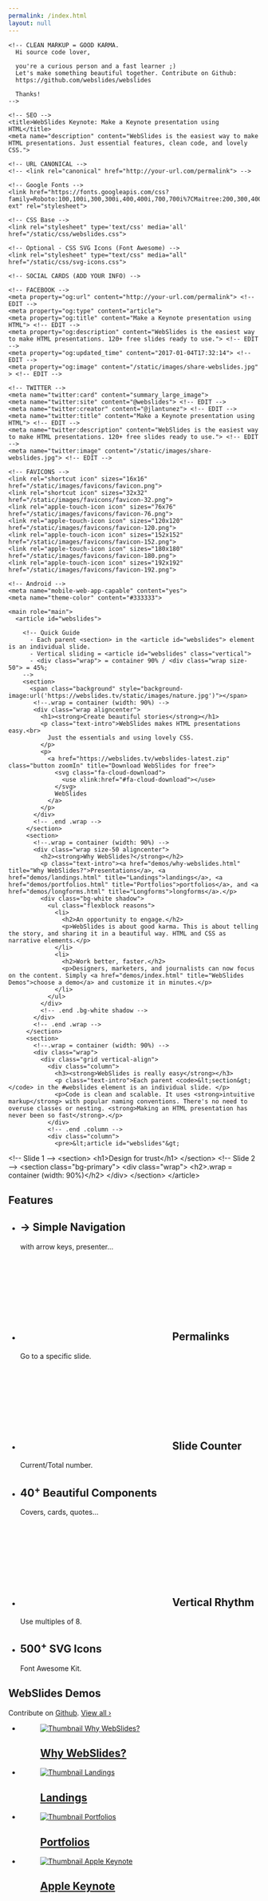 ```yaml
---
permalink: /index.html
layout: null
---
```

<!doctype html>
<html lang="en" prefix="og: http://ogp.me/ns#">
  <head>
    <meta charset="utf-8">
    <meta name="viewport" content="width=device-width, initial-scale=1">

    <!-- CLEAN MARKUP = GOOD KARMA.
      Hi source code lover,

      you're a curious person and a fast learner ;)
      Let's make something beautiful together. Contribute on Github:
      https://github.com/webslides/webslides

      Thanks!
    -->

    <!-- SEO -->
    <title>WebSlides Keynote: Make a Keynote presentation using HTML</title>
    <meta name="description" content="WebSlides is the easiest way to make HTML presentations. Just essential features, clean code, and lovely CSS.">

    <!-- URL CANONICAL -->
    <!-- <link rel="canonical" href="http://your-url.com/permalink"> -->

    <!-- Google Fonts -->
    <link href="https://fonts.googleapis.com/css?family=Roboto:100,100i,300,300i,400,400i,700,700i%7CMaitree:200,300,400,600,700&amp;subset=latin-ext" rel="stylesheet">

    <!-- CSS Base -->
    <link rel="stylesheet" type='text/css' media='all' href="/static/css/webslides.css">

    <!-- Optional - CSS SVG Icons (Font Awesome) -->
    <link rel="stylesheet" type="text/css" media="all" href="/static/css/svg-icons.css">

    <!-- SOCIAL CARDS (ADD YOUR INFO) -->

    <!-- FACEBOOK -->
    <meta property="og:url" content="http://your-url.com/permalink"> <!-- EDIT -->
    <meta property="og:type" content="article">
    <meta property="og:title" content="Make a Keynote presentation using HTML"> <!-- EDIT -->
    <meta property="og:description" content="WebSlides is the easiest way to make HTML presentations. 120+ free slides ready to use."> <!-- EDIT -->
    <meta property="og:updated_time" content="2017-01-04T17:32:14"> <!-- EDIT -->
    <meta property="og:image" content="/static/images/share-webslides.jpg" > <!-- EDIT -->

    <!-- TWITTER -->
    <meta name="twitter:card" content="summary_large_image">
    <meta name="twitter:site" content="@webslides"> <!-- EDIT -->
    <meta name="twitter:creator" content="@jlantunez"> <!-- EDIT -->
    <meta name="twitter:title" content="Make a Keynote presentation using HTML"> <!-- EDIT -->
    <meta name="twitter:description" content="WebSlides is the easiest way to make HTML presentations. 120+ free slides ready to use."> <!-- EDIT -->
    <meta name="twitter:image" content="/static/images/share-webslides.jpg"> <!-- EDIT -->

    <!-- FAVICONS -->
    <link rel="shortcut icon" sizes="16x16" href="/static/images/favicons/favicon.png">
    <link rel="shortcut icon" sizes="32x32" href="/static/images/favicons/favicon-32.png">
    <link rel="apple-touch-icon icon" sizes="76x76" href="/static/images/favicons/favicon-76.png">
    <link rel="apple-touch-icon icon" sizes="120x120" href="/static/images/favicons/favicon-120.png">
    <link rel="apple-touch-icon icon" sizes="152x152" href="/static/images/favicons/favicon-152.png">
    <link rel="apple-touch-icon icon" sizes="180x180" href="/static/images/favicons/favicon-180.png">
    <link rel="apple-touch-icon icon" sizes="192x192" href="/static/images/favicons/favicon-192.png">

    <!-- Android -->
    <meta name="mobile-web-app-capable" content="yes">
    <meta name="theme-color" content="#333333">
  </head>
  <body>
    

    <main role="main">
      <article id="webslides">

        <!-- Quick Guide
          - Each parent <section> in the <article id="webslides"> element is an individual slide.
          - Vertical sliding = <article id="webslides" class="vertical">
          - <div class="wrap"> = container 90% / <div class="wrap size-50"> = 45%;
        -->
        <section>
          <span class="background" style="background-image:url('https://webslides.tv/static/images/nature.jpg')"></span>
           <!--.wrap = container (width: 90%) -->
           <div class="wrap aligncenter">
             <h1><strong>Create beautiful stories</strong></h1>
             <p class="text-intro">WebSlides makes HTML presentations easy.<br>
               Just the essentials and using lovely CSS.
             </p>
             <p>
               <a href="https://webslides.tv/webslides-latest.zip" class="button zoomIn" title="Download WebSlides for free">
                 <svg class="fa-cloud-download">
                   <use xlink:href="#fa-cloud-download"></use>
                 </svg>
                 WebSlides
               </a>
             </p>
           </div>
           <!-- .end .wrap -->
         </section>
         <section>
           <!--.wrap = container (width: 90%) -->
           <div class="wrap size-50 aligncenter">
             <h2><strong>Why WebSlides?</strong></h2>
             <p class="text-intro"><a href="demos/why-webslides.html" title="Why WebSlides?">Presentations</a>, <a href="demos/landings.html" title="Landings">landings</a>, <a href="demos/portfolios.html" title="Portfolios">portfolios</a>, and <a href="demos/longforms.html" title="Longforms">longforms</a>.</p>
             <div class="bg-white shadow">
               <ul class="flexblock reasons">
                 <li>
                   <h2>An opportunity to engage.</h2>
                   <p>WebSlides is about good karma. This is about telling the story, and sharing it in a beautiful way. HTML and CSS as narrative elements.</p>
                 </li>
                 <li>
                   <h2>Work better, faster.</h2>
                   <p>Designers, marketers, and journalists can now focus on the content. Simply <a href="demos/index.html" title="WebSlides Demos">choose a demo</a> and customize it in minutes.</p>
                 </li>
               </ul>
             </div>
             <!-- .end .bg-white shadow -->
           </div>
           <!-- .end .wrap -->
         </section>
         <section>
           <!--.wrap = container (width: 90%) -->
           <div class="wrap">
             <div class="grid vertical-align">
               <div class="column">
                 <h3><strong>WebSlides is really easy</strong></h3>
                 <p class="text-intro">Each parent <code>&lt;section&gt;</code> in the #webslides element is an individual slide. </p>
                 <p>Code is clean and scalable. It uses <strong>intuitive markup</strong> with popular naming conventions. There's no need to overuse classes or nesting. <strong>Making an HTML presentation has never been so fast</strong>.</p>
               </div>
               <!-- .end .column -->
               <div class="column">
                 <pre>&lt;article id="webslides"&gt;
   <span class="code-comment">&lt;!-- Slide 1 --&gt;</span>
   &lt;section&gt;
     &lt;h1&gt;Design for trust&lt;/h1&gt;
   &lt;/section&gt;
   <span class="code-comment">&lt;!-- Slide 2 --&gt;</span>
   &lt;section class="bg-primary"&gt;
     &lt;div class="wrap"&gt;
       &lt;h2&gt;.wrap = container (width: 90%)&lt;/h2&gt;
     &lt;/div&gt;
   &lt;/section&gt;
 &lt;/article&gt;
 </pre>
               </div>
               <!-- .end .column -->
             </div>
             <!-- .end .grid -->
           </div>
           <!-- .end .wrap -->
         </section>
         <section>
           <div class="wrap">
             <h2>Features</h2>
             <ul class="flexblock features">
               <li>
                 <div>
                   <h2>
                     <span>&rarr;</span>
                     Simple Navigation
                   </h2>
                   with arrow keys, presenter...
                 </div>
               </li>
               <li>
                 <div>
                   <h2>
                     <svg class="fa-link">
                       <use xlink:href="#fa-link"></use>
                     </svg>
                     Permalinks
                   </h2>
                   Go to a specific slide.
                 </div>
               </li>
               <li>
                 <div>
                   <h2>
                     <svg class="fa-clock-o">
                       <use xlink:href="#fa-clock-o"></use>
                     </svg>
                     Slide Counter
                   </h2>
                   Current/Total number.
                 </div>
               </li>
               <li>
                 <div>
                   <h2>
                     <span>40<sup>+</sup></span>
                     Beautiful Components
                   </h2>
                   Covers, cards, quotes...
                 </div>
               </li>
               <li>
                 <div>
                   <h2>
                     <svg class="fa-text-height">
                       <use xlink:href="#fa-text-height"></use>
                     </svg>
                     Vertical Rhythm
                   </h2>
                   Use multiples of 8.
                 </div>
               </li>
               <li>
                 <div>
                   <h2>
                     <span>500<sup>+</sup></span>
                     SVG Icons
                   </h2>
                   Font Awesome Kit.
                 </div>
               </li>
             </ul>
           </div>
         </section>
         <section>
           <div class="wrap">
             <h2><strong>WebSlides Demos</strong></h2>
             <p>Contribute on <a href="https://github.com/webslides/webslides" title="Contribute on Github">Github</a>. <span class="alignright"><a href="demos/index.html" title="WebSlides Demos">View all &rsaquo;</a></span></p>
             <ul class="flexblock gallery">
               <li>
                 <a href="demos/why-webslides.html" title="Why WebSlides?">
                   <figure>
                     <img alt="Thumbnail Why WebSlides?" src="https://webslides.tv/static/images/demos-why.png">
                     <figcaption>
                       <h2>Why WebSlides?</h2>
                     </figcaption>
                   </figure>
                 </a>
               </li>
               <li>
                 <a href="demos/landings.html" title="Landings">
                   <figure>
                     <img alt="Thumbnail Landings" src="https://webslides.tv/static/images/demos-landings.png">
                     <figcaption>
                       <h2>Landings</h2>
                     </figcaption>
                   </figure>
                 </a>
               </li>
               <li>
                 <a href="demos/portfolios.html" title="Portfolios">
                   <figure>
                     <img alt="Thumbnail Portfolios" src="https://webslides.tv/static/images/demos-portfolios.png">
                     <figcaption>
                       <h2>Portfolios</h2>
                     </figcaption>
                   </figure>
                 </a>
               </li>
               <li>
                 <a href="demos/keynote.html" title="Apple Keynote">
                   <figure>
                     <img alt="Thumbnail Apple Keynote" src="https://webslides.tv/static/images/demos-apple.png">
                     <figcaption>
                       <h2>Apple Keynote</h2>
                     </figcaption>
                   </figure>
                 </a>
               </li>
             </ul>
           </div>
           <!-- .end .wrap -->
         </section>
         <section>
           <div class="wrap">
             <div class="grid vertical-align">
               <div class="column">
                 <h4>
                   <svg class="fa-life-ring">
                     <use xlink:href="#fa-life-ring"></use>
                   </svg>
                   <strong>Guides</strong>
                 </h4>
                 <p>If you need help, here's just three tutorials. Just a basic knowledge of HTML is required:</p>
                 <ul class="description">
                   <li><a href="demos/components.html" title="WebSlides Components">WebSlides Components</a>.</li>
                   <li><a href="demos/classes.html" title="WebSlides Classes">WebSlides Classes</a>.</li>
                   <li><a href="demos/media.html" title="WebSlides Media">WebSlides Media: images, videos...</a></li>
                 </ul>
               </div>
               <div class="column">
                 <figure><img class="aligncenter" src="static/images/setup.png" alt="WebSlides Files"></figure>
               </div>
               <div class="column">
                 <h4>
                   <svg class="fa-cubes">
                     <use xlink:href="#fa-cubes"></use>
                   </svg>
                   <strong>Built to expand</strong>
                 </h4>
                 <p>The best way to <strong>inspire with your content</strong> is to connect on a personal level:</p>
                 <ul class="description">
                   <li>Background images: <a href="http://unsplash.com">Unsplash</a>.</li>
                   <li>CSS animations: <a href="https://daneden.github.io/animate.css/">Animate.css</a>.</li>
                   <li>Longforms: <a href="http://michalsnik.github.io/aos/"> Animate on scroll</a>.</li>
                 </ul>
               </div>
             </div>
             <!--end .grid -->
           </div>
         </section>
         <section class="aligncenter">
           <!-- .wrap = container (width: 90%) -->
           <div class="wrap">
             <h2><strong>Ready to Start?</strong> </h2>
             <p class="text-intro">Create your own presentation instantly. <br>120+ premium slides ready to use.</p>
             <p>
               <a href="https://webslides.tv/webslides-latest.zip" class="button" title="Download WebSlides">
                 <svg class="fa-cloud-download">
                   <use xlink:href="#fa-cloud-download"></use>
                 </svg>
                 Free Download
               </a>
               <span class="try">
                 <a href="https://www.paypal.me/jlantunez/8" title="Thanks :)">
                   <svg class="fa-paypal">
                     <use xlink:href="#fa-paypal"></use>
                   </svg>
                   Pay what you want.
                 </a>
               </span>
             </p>
           </div>
           <!-- .end .wrap -->
         </section>
         <section class="slide-bottom">
           <div class="wrap">
             <div class="content-right text-serif">
               <h2>
                 <strong>Thanks.</strong>
                 <a target="_blank" title="Share on Twitter" href="https://twitter.com/intent/tweet?text=Finally,%20everything%20you%20need%20to%20make%20HTML%20presentations%20in%20a%20fast/beautiful%20way.%20@WebSlides%20=%20Good%20karma%20&mdash;%20https://webslides.tv">
                   <svg class="fa-twitter">
                     <use xlink:href="#fa-twitter"></use>
                   </svg>
                 </a>
               </h2>
               <p>People share content that makes them feel inspired. WebSlides is a very effective way to engage young audiences, customers, and teams.</p> 
               <p>Best,<br> <a href="https://twitter.com/jlantunez">@jlantunez</a>, <a href="https://twitter.com/belelros">@belelros</a>, and <a href="https://twitter.com/luissacristan">@luissacristan</a>.</p>
             </div>
             <!-- .end .content-right -->
           </div>
           <!-- .end .wrap -->
         </section>
 
        <section class="bg-apple aligncenter">
          <!--.wrap = container (width: 90%) -->
          <div class="wrap">
            <h1><img class="whitelogo" src="/static/images/logos/apple.svg" alt="Apple Logo"></h1>
          </div>
          <!-- .end .wrap -->
        </section>
        <section class="bg-apple">
          <!--.wrap = container (width: 90%) -->
          <div class="wrap size-50">
            <h1>Make a Keynote presentation using HTML</h1>
            <p class="text-intro">WebSlides is an open source framework for building HTML presentations, landings, and portfolios.</p>
            <p><code>.bg-apple</code></p>
          </div>
          <!-- .end .wrap -->
        </section>
        <section class="bg-apple aligncenter">
          <!--.wrap = container (width: 90%) -->
          <div class="wrap">
            <h2>HTML presentations can be easy</h2>
          </div>
          <!-- .end .wrap -->
        </section>
        <section class="bg-apple">
          <div class="wrap">
            <h2>Features</h2>
            <ul class="flexblock features">
              <li>
                <div>
                  <h2>
                    <span>&rarr;</span>
                    Simple Navigation
                  </h2>
                  with arrow keys and swipe.
                </div>
              </li>
              <li>
                <div>
                  <h2>
                    <svg class="fa-link">
                      <use xlink:href="#fa-link"></use>
                    </svg>
                    Permalinks
                  </h2>
                  Go to a specific slide.
                </div>
              </li>
              <li>
                <div>
                  <h2>
                    <svg class="fa-clock-o">
                      <use xlink:href="#fa-clock-o"></use>
                    </svg>
                    Slide Counter
                  </h2>
                  Current/Total number
                </div>
              </li>
              <li>
                <div>
                  <h2>
                    <span>40<sup>+</sup></span>
                    Beautiful Components
                  </h2>
                  Covers, cards, quotes...
                </div>
              </li>
              <li>
                <div>
                  <h2>
                    <svg class="fa-text-height">
                      <use xlink:href="#fa-text-height"></use>
                    </svg>
                    Vertical Rhythm
                  </h2>
                  Use multiples of 8.
                </div>
              </li>
              <li>
                <div>
                  <h2>
                    <span>500<sup>+</sup></span>
                    SVG Icons
                  </h2>
                  Font Awesome Kit.
                </div>
              </li>
            </ul>
          </div>
        </section>
        <section class="bg-apple">
          <div class="wrap">
            <div class="content-left">
              <h2>WebSlides was made to inspire people.</h2>
            </div>
            <!-- end .content-left -->
            <div class="content-left">
              <p>WebSlides is a wonderful way to showcase your company. All content is for demo purposes only. Images are property of their respective owners.</p>
            </div>
            <!-- end .content-left -->
            <ul class="flexblock">
              <li>
                <div>
                  <img class="whitelogo" src="/static/images/logos/google.svg" alt="Google">
                </div>
              </li>
              <li>
                <div>
                  <img class="whitelogo" src="/static/images/logos/netflix.svg" alt="Netflix">
                </div>
              </li>
              <li>
                <div>
                  <img class="whitelogo" src="/static/images/logos/microsoft.svg" alt="Microsoft">
                </div>
              </li>
            </ul>
          </div>
          <!-- .end .wrap -->
        </section>
        <section class="bg-apple">
          <div class="wrap">
            <div class="content-left">
              <h2>WebSlides help you build a culture of excellence.</h2>
            </div>
            <!-- end .content-left -->
            <div class="content-left">
              <p>The art of storytelling. Hypertext, clean code, and beauty as narrative elements. Just essential features and lovely CSS. All content is for demo purposes only. </p>
            </div>
            <!-- end .content-left -->
            <ul class="flexblock metrics">
              <li> Founded
                <span>1976</span>
              </li>
              <li>
                <span>
                  <svg class="fa-users">
                    <use xlink:href="#fa-users"></use>
                  </svg>
                </span>
                524M Subscribers
              </li>
              <li>
                <span>
                  <svg class="fa-line-chart">
                    <use xlink:href="#fa-line-chart"></use>
                  </svg>
                </span>
                Revenue: $16M
              </li>
              <li>
                Monthly Growth
                <span>64%</span>
              </li>
            </ul>
          </div>
          <!-- .end .wrap -->
        </section>
        <section class="bg-apple">
          <!--.wrap o <nav> = container 1200px -->
          <div class="wrap">
            <ul class="flexblock metrics border">
              <li> Founded
                <span>1976</span>
              </li>
              <li>
                <span>
                  <svg class="fa-users">
                    <use xlink:href="#fa-users"></use>
                  </svg>
                </span>
                524M Subscribers
              </li>
              <li>
                <span>
                  <svg class="fa-line-chart">
                    <use xlink:href="#fa-line-chart"></use>
                  </svg>
                </span>
                Revenue: $16M
              </li>
              <li>
                Monthly Growth
                <span>64%</span>
              </li>
              <li>
                <span>
                  <svg class="fa-building-o">
                    <use xlink:href="#fa-building-o"></use>
                  </svg>
                </span>
                6 Offices
              </li>
              <li>
                <span>
                  <svg class="fa-smile-o">
                    <use xlink:href="#fa-smile-o"></use>
                  </svg>
                </span>
                14K Employees
              </li>
              <li>
                <span>
                $4M
                </span>
                EBITDA
              </li>
              <li>
                <span>
                  <svg class="fa-university">
                    <use xlink:href="#fa-university"></use>
                  </svg>
                </span>
                Bank: $76B
              </li>
            </ul>
          </div>
          <!-- .end .wrap -->
        </section>
        <section class="bg-apple aligncenter">
          <span class="background dark" style="background-image:url('https://source.unsplash.com/pb_lF8VWaPU/')"></span>
          <div class="wrap">
            <h2 class="text-data">3,456,789</h2>
            <h3>iPhone 7 in first 24 hours</h3>
          </div>
          <!-- .end .wrap -->
        </section>
        <section class="bg-apple aligncenter">
          <!--.wrap = container (width: 90%) -->
          <div class="wrap">
            <h2 class="text-data">$48 Billion</h2>
            <h3>Revenue in Q4 2024</h3>
          </div>
          <!-- .end .wrap -->
        </section>
        <section class="bg-apple slide-bottom">
          <!-- Overlay/Opacity: [class*="bg-"] > .background.dark or .light -->
          <span class="background" style="background-image:url('https://source.unsplash.com/Y5Tjb62cxl8/')"></span>
          <div class="wrap">
            <div class="content-left">
              <p>
                <svg class="large fa-tree">
                  <use xlink:href="#fa-tree"></use>
                </svg>
              </p>
              <h2>1,000,000</h2>
              <h3>We're working to protect up to a million acres of sustainable forest.</h3>
            </div>
          </div>
          <!-- .end .wrap -->
        </section>
        <section class="bg-apple">
          <div class="wrap">
            <div class="card-50">
              <figure><img class="aligncenter" src="/static/images/iphone.png" alt="iPhone"></figure>
              <div class="flex-content">
                <h2>
                  <svg class="fa-apple">
                    <use xlink:href="#fa-apple"></use>
                  </svg>
                  iPhone 7
                </h2>
                <p class="text-intro">3D Touch, 12MP photos, and 4K video.</p>
                <p>Every iPhone they have made was built on the same belief. That a phone should be more than a collection of features. That, above all, a phone should be absolutely simple, beautiful, and magical to use.</p>
              </div>
              <!-- end .flex-content-->
            </div>
            <!-- end .card-50-->
          </div>
          <!-- .end .wrap -->
        </section>
        <section class="bg-apple">
          <div class="wrap">
            <div class="grid vertical-align">
              <div class="column">
                <h2>
                  <svg class="fa-apple">
                    <use xlink:href="#fa-apple"></use>
                  </svg>
                  iPhone 7
                </h2>
                <p class="text-intro">We worked closely with the very talented people at Acme and created a new website. Content demo. </p>
                <ul class="description">
                  <li>
                    <span class="text-label">
                    Client:
                    </span>
                    Apple (2016)
                  </li>
                  <li>
                    <span class="text-label">
                    Services:
                    </span>
                    Web Design
                  </li>
                  <li>
                    <span class="text-label">
                    Website:
                    </span>
                    <a href="https://apple.com/iphone/">apple.com/iphone</a>
                  </li>
                </ul>
              </div>
              <!-- end .column-->
              <div class="column">
                <figure>
                  <img src="/static/images/iphone.png" alt="iPhone">
                </figure>
              </div>
              <!-- end figure-->
            </div>
            <!-- end .grid-->
          </div>
          <!-- end .wrap-->
        </section>
        <section class="bg-apple">
          <div class="wrap">
            <div class="card-50">
              <div class="flex-content">
                <ul class="flexblock specs">
                  <li>
                    <div>
                      <svg class="fa-wifi">
                        <use xlink:href="#fa-wifi"></use>
                      </svg>
                      <h2>Ultra-Fast WiFi</h2>
                      Faster LTE with the best worldwide roaming.
                    </div>
                  </li>
                  <li>
                    <div>
                      <svg class="fa-camera">
                        <use xlink:href="#fa-camera"></use>
                      </svg>
                      <h2>Two cameras that shoot as one.</h2>
                      12MP wide angle.
                    </div>
                  </li>
                  <li>
                    <div>
                      <svg class="fa-life-ring">
                        <use xlink:href="#fa-life-ring"></use>
                      </svg>
                      <h2>Lifetime Warranty </h2>
                      We'll fix it or if we can't, we'll replace it.
                    </div>
                  </li>
                </ul>
              </div>
              <!-- end .flex-content-->
              <figure>
                <img class="aligncenter" src="/static/images/iphone.png" alt="iPhone 6">
              </figure>
            </div>
          </div>
          <!-- .end .wrap -->
        </section>
        <section class="bg-apple aligncenter">
          <div class="wrap zoomIn">
            <h1>
              <svg class="fa-apple">
                <use xlink:href="#fa-apple"></use>
              </svg>
              Pay
            </h1>
          </div>
          <!-- .end .wrap -->
        </section>
        <section class="bg-apple">
          <span class="background-left-bottom" style="background-image:url('../static/images/iphone-hand.png')"></span>
          <div class="wrap">
            <div class="content-right">
              <h2>
                Redesigning
                <svg class="fa-apple">
                  <use xlink:href="#fa-apple"></use>
                </svg>
                Pay
              </h2>
              <p>We've been working with the Acme team over the last three months to build a new app.</p>
              <p>
                <a href="#" class="button" title="Case study">Case study &rsaquo;</a>
                <a href="https://www.apple.com/apple-pay/" class="button ghost" title="Apple Website">Open site &rsaquo;</a>
              </p>
            </div>
          </div>
          <!-- .end .wrap -->
        </section>
        <section class="bg-apple">
          <span class="background-right-bottom" style="background-image:url('../static/images/iphone-hand.png')"></span>
          <!--.wrap = container (width: 90%) -->
          <div class="wrap">
            <div class="content-left">
              <h2>Payments Made Simple</h2>
              <p>Apple Pay is so easy. Pay with your debit cards and credit cards with just a touch.</p>
              <div class="content-left">
                <h3>Secure</h3>
                <p>Your card is never stored. Apple Pay uses a device-specific number and unique transaction code.</p>
              </div>
              <!-- .end .content-left -->
              <div class="content-left">
                <h3>Universal</h3>
                <p>Apple Pay works with most major credit and debit cards from nearly all banks.</p>
              </div>
              <!-- .end .content-left -->
            </div>
            <!-- .end .content-left -->
          </div>
          <!-- .end .wrap -->
        </section>
        <section class="bg-apple">
          <span class="background-left-bottom" style="background-image:url('../static/images/iphone-hand.png')"></span>
          <div class="wrap">
            <div class="content-right">
              <ul class="flexblock specs">
                <li>
                  <div>
                    <svg class="fa-bolt">
                      <use xlink:href="#fa-bolt"></use>
                    </svg>
                    <h2>Incredibly fast</h2>
                    Just hold your iPhone near the reader.
                  </div>
                </li>
                <li>
                  <div>
                    <svg class="fa-globe">
                      <use xlink:href="#fa-globe"></use>
                    </svg>
                    <h2>Works with all major banks</h2>
                    Apple Pay is accepted in restaurants, hotels...
                  </div>
                </li>
                <li>
                  <div>
                    <svg class="fa-lock">
                      <use xlink:href="#fa-lock"></use>
                    </svg>
                    <h2>The safer way to pay</h2>
                    Your card number is never stored.
                  </div>
                </li>
              </ul>
            </div>
          </div>
          <!-- .end .wrap -->
        </section>
        <section class="bg-apple">
          <span class="background-right-bottom" style="background-image:url('../static/images/iphone-hand.png')"></span>
          <div class="wrap">
            <div class="content-left">
              <h1>
                <svg class="fa-apple">
                  <use xlink:href="#fa-apple"></use>
                </svg>
                Pay
              </h1>
              <p>Use your iPhone to pay securely and easily at over a million store locations and within apps — with a single touch. See where you can use Apple Pay:
              </p>
              <form class="user" action="/" method="post">
                <input type="text" name="location" placeholder="Stores in your city..." required>
                <button type="submit" title="Search">Search &rsaquo;</button>
              </form>
            </div>
          </div>
          <!-- .end .wrap -->
        </section>
        <section class="bg-apple">
          <!--.wrap = container (width: 90%) -->
          <div class="wrap">
            <blockquote class="text-quote">
              <p>I'm an optimist in the sense that I believe humans are noble and honorable, and some of them are really smart. I have a very optimistic view of individuals.</p>
              <p>
                <cite>
                  <!-- <img class="avatar-56" src="/static/images/avatar.jpg" alt="Avatar"> --> Steve Jobs.
                </cite>
              </p>
            </blockquote>
          </div>
          <!-- .end .wrap -->
        </section>
        <section class="bg-apple">
          <span class="background-right-bottom" style="background-image:url('https://webslides.tv/static/images/tim-cook.png')"></span>
          <div class="wrap">
            <div class="content-left">
              <blockquote>
                <p>&ldquo;We see that privacy is a fundamental human right that people have. We are going to do everything that we can to help maintain that trust.&rdquo;</p>
                <p><cite>Tim Cook, CEO of Apple.</cite></p>
              </blockquote>
            </div>
          </div>
          <!-- .end .wrap -->
        </section>
        <section class="bg-apple">
          <header>
            <!--.wrap o <nav> = container 1200px -->
            <div class="wrap">
              <p>Header <span class="alignright">.alignright</span></p>
            </div>
          </header>
          <div class="aligncenter fadeInUp">
            <h2>Simple CSS Alignments</h2>
            <p>Put content wherever you want.</p>
          </div>
          <footer class="bg-trans-dark">
            <div class="wrap">
              <p>
                <span class="alignleft">
                Footer
                </span>
                <span class="alignright">
                  <a href="#" title="Twitter">
                    <svg class="fa-twitter">
                      <use xlink:href="#fa-twitter"></use>
                    </svg>
                    @username
                  </a>
                </span>
              </p>
            </div>
          </footer>
        </section>
        <section class="bg-apple slide-top">
          <div class="wrap">
            <div class="content-left">
              <h3>1/9 left top</h3>
              <p>Put content wherever you want. Have less. Do more. Create beautiful solutions.</p>
              <p><code>.slide-top and .content-left</code></p>
            </div>
          </div>
          <!-- .end .wrap -->
        </section>
        <section class="bg-apple slide-top">
          <div class="wrap">
            <div class="content-center">
              <h3>2/9 center top</h3>
              <p>Apple I was designed and hand-built by Steve Wozniak. Steve Jobs had the idea of selling the computer.</p>
              <p><code>.slide-top and .content-center</code></p>
            </div>
          </div>
          <!-- .end .wrap -->
        </section>
        <section class="bg-apple slide-top">
          <div class="wrap">
            <div class="content-right">
              <h3>3/9 right top</h3>
              <p>The Apple II is one of the first highly successful computers.</p>
              <p><code>.slide-top and .content-right</code></p>
            </div>
          </div>
          <!-- .end .wrap -->
        </section>
        <section class="bg-apple">
          <div class="wrap">
            <div class="content-left">
              <h3>4/9 left center</h3>
              <p>The Apple III is a business-oriented personal computer that was intended as the successor to the Apple II series.</p>
              <p><code>.content-left</code></p>
            </div>
          </div>
          <!-- .end .wrap -->
        </section>
        <section class="bg-apple">
          <div class="wrap">
            <div class="content-center">
              <h3>5/9 center</h3>
              <p>Apple Lisa was one of the first personal computers to offer a graphical user interface.</p>
              <p><code>.content-center</code></p>
            </div>
          </div>
          <!-- .end .wrap -->
        </section>
        <section class="bg-apple">
          <div class="wrap">
            <div class="content-right">
              <h3>6/9 right center</h3>
              <p>The Macintosh was the company's first mass-market personal computer featuring a GUI and mouse.</p>
              <p><code>.content-right</code></p>
            </div>
          </div>
          <!-- .end .wrap -->
        </section>
        <section class="bg-apple slide-bottom">
          <div class="wrap">
            <div class="content-left">
              <h3>7/9 left bottom</h3>
              <p>The iBook was a line of laptop computers designed and marketed by Apple Inc. from 1999 to 2006.</p>
              <p><code>.slide-bottom</code> and <code>.content-left</code></p>
            </div>
          </div>
          <!-- .end .wrap -->
        </section>
        <section class="bg-apple slide-bottom">
          <div class="wrap">
            <div class="content-center">
              <h3>8/9 center bottom</h3>
              <p>Apple introduced the first generation iPod on October 23, 2001, with the slogan "1,000 songs in your pocket".</p>
              <p><code>.slide-bottom</code> and <code>.content-center</code></p>
            </div>
          </div>
          <!-- .end .wrap -->
        </section>
        <section class="bg-apple slide-bottom">
          <div class="wrap">
            <div class="content-right">
              <h3>9/9 right bottom</h3>
              <p>The original iPhone was introduced by Steve Jobs on January 9, 2007. Jobs introduced the iPhone as a combination of three devices.</p>
              <p><code>.slide-bottom</code> and <code>.content-right</code></p>
            </div>
          </div>
          <!-- .end .wrap -->
        </section>
        <section class="bg-apple">
          <div class="wrap size-50">
            <h2>CSS Animations</h2>
            <p>Fadein transition to all slides.</p>
            <pre>&lt;article id="webslides"&gt;
  &lt;section&gt;
    &lt;div class="wrap fadeInUp"&gt;
      &lt;h1&gt;Slide&lt;/h1&gt;
    &lt;/div&gt;
  &lt;/section&gt;
&lt;/article&gt;</pre>
            <p>Just 5 basic animations: .fadeIn, .fadeInUp, .zoomIn, .slideInLeft, and .slideInRight.</p>
          </div>
          <!-- .end .wrap -->
        </section>
        <section class="bg-black aligncenter">
          <span class="background light" style="background-image:url('https://source.unsplash.com/UxtIESWxLh8/')"></span>
          <div class="wrap">
            <h2>Embedding Media</h2>
          </div>
          <!-- .end .wrap -->
        </section>
        <section class="bg-apple">
          <div class="wrap">
            <div class="content-left">
              <h3><a href="https://webslides.tv/demos/media#slide=2">YouTube API</a></h3>
              <p>Embed videos with loop, autoplay, and muted attributes. The video will automatically play when the slide is loaded.</p>
              <pre>&lt;div class="embed"&gt;
 &lt;div data-youtube data-youtube-id=&quot;CQY3KUR3VzM&quot; data-autoplay &gt;&lt;/div&gt;
&lt;/div&gt;</pre>
              <p><code>.embed</code> (responsive)</p>
            </div>
            <!-- end .content-left -->
            <div class="content-left">
              <!-- <div class="embed"> = Responsive -->
              <div class="embed">
                <div data-youtube data-youtube-id="CQY3KUR3VzM" data-autoplay data-no-controls></div>
              </div>
              <!-- end .embed -->
            </div>
            <!-- end .content-left -->
          </div>
          <!-- .end .wrap -->
        </section>
        <section class="bg-apple fullscreen">
          <!-- Fullscreen Video -->
          <div class="embed">
            <div data-youtube data-youtube-id="lvOKBQvbLhg" data-autoplay></div>
          </div>
          <!-- .end .embed -->
        </section>
        <section class="fullscreen bg-apple aligncenter">
         <div class="embed">
           <video autoplay loop muted poster="https://webslides.tv/static/images/peggy.jpg">
            <source src="https://webslides.tv/static/videos/peggy.mp4" type="video/mp4">
           </video>
          </div><!-- .embed -->
          <!-- .wrap = container (width: 90%) -->
          <div class="wrap size-50">
            <h2><strong>Be Awesome</strong></h2>
          </div>
        </section>
        <section class="fullscreen bg-black aligncenter">
          <div class="embed dark">
             <video autoplay loop muted poster="https://webslides.tv/static/images/peggy.jpg">
             <source src="https://webslides.tv/static/videos/peggy.mp4" type="video/mp4">
            </video>
          </div><!-- .embed -->
          <!-- .wrap = container (width: 90%) -->
          <div class="wrap size-50">
            <h2><strong>Think Different</strong></h2>
            <p>Overlay: <code>fullscreen.bg-black > .embed.dark</code> or .light</p>
          </div>
          <!-- .end .wrap -->
        </section>
        <section class="bg-apple aligncenter">
          <span class="background-right-bottom" style="background-image:url('https://webslides.tv/static/images/tim-cook.png')"></span>
          <div class="wrap">
            <h1>One more thing...</h1>
          </div>
          <!-- .end .wrap -->
        </section>
        <section class="bg-apple aligncenter">
          <div class="wrap">
            <div class="cta">
              <div class="number">
                <p><span>Ag</span></p>
              </div>
              <!--end .number -->
              <div class="benefit">
                <p class="text-subtitle">San Francisco</p>
                <h3><strong>The quick brown fox jumps over the lazy dog</strong>.</h3>
                <p>ABCDEFGHIJKLMNOPQRSTUVWXYZ</p>
                <p>abcdefghijklmnopqrstuvwxyz</p>
                <p>1234567890(,.;:?!$&*)</p>
              </div>
              <!--end .benefit -->
            </div>
            <!--end .cta -->
          </div>
          <!-- .end .wrap -->
        </section>
        <section class="bg-apple aligncenter">
          <!-- .wrap = container (width: 90%) -->
          <div class="wrap">
            <h2><strong>Start in seconds</strong></h2>
            <p class="text-intro">120+ prebuilt slides ready to use.</p>
            <p>
              <a href="https://webslides.tv/webslides-latest.zip" class="button" title="Download WebSlides">
                <svg class="fa-cloud-download">
                  <use xlink:href="#fa-cloud-download"></use>
                </svg>
                Free Download
              </a>
              <span class="try">
                <a href="https://www.paypal.me/jlantunez/8" title="Good karma :)">
                  <svg class="fa-paypal">
                    <use xlink:href="#fa-paypal"></use>
                  </svg>
                  Pay what you want.
                </a>
              </span>
            </p>
          </div>
          <!-- .end .wrap -->
        </section>
        <section class="bg-apple aligncenter">
          <h2 class="text-emoji zoomIn">😎</h2>
          <h3><strong>Thank you!</strong></h2>
          <p><a href="https://twitter.com/webslides" title="@WebSlides on Twitter">@WebSlides</a></p>
        </section>

        <section class="bg-red">
          <span class="background dark" style="background-image:url('https://source.unsplash.com/R1J6Z1cnJZc/1600x800')"></span>
          <!--.wrap = container (width: 90%) -->
          <div class="wrap aligncenter">
            <h1>
              <strong>Netflix's Culture</strong>
            </h1>
            <p class="text-symbols">* * * </p>
            <p><a class="button ghost" href="https://webslides.tv/webslides-latest.zip" title="Download WebSlides for free">
              <svg class="fa-cloud-download">
                <use xlink:href="#fa-cloud-download"></use>
              </svg> WebSlides</a>
            </p>
          </div>
          <!-- .end .wrap -->
        </section>
        <section>
          <div class="wrap size-50 bg-white">
            <h2>
              <svg class="fa-info-circle large">
                <use xlink:href="#fa-info-circle"></use>
              </svg>
              <strong>A bit of context</strong>
            </h2>
            <hr>
            <p><a href="http://firstround.com/review/The-woman-behind-the-Netflix-Culture-doc/">Patty McCord</a> created <a href="https://jobs.netflix.com/life-at-netflix">Netflix's culture</a>. She wrote the document called <strong>"Netflix Culture: Freedom & Responsibility."</strong> (2009). So far, it's been shared over 16 million times on <a href="https://www.slideshare.net/reed2001/culture-1798664">Slideshare</a> and has been called "the most important document ever to come out of the Valley" by Sheryl Sandberg.</p>
          </div>
          <!-- .end .wrap -->
        </section>
        <section>
          <!--.wrap = container (width: 90%) -->
          <div class="wrap">
            <div class="grid vertical-align">
              <div class="column">
                <h3><strong>We seek excellence</strong></h3>
              </div>
              <div class="column">
                <p class="text-intro">We value candor, transparency, and courage. <strong>We embrace context and avoid control</strong>, seeking insight and understanding to make sound decisions.
                </p>
              </div>
            </div>
          </div>
          <!-- .end .wrap -->
        </section>
        <section class="bg-red">
          <span class="background" style="background-image:url('https://source.unsplash.com/BYYu5nvQoUM/1600x800')"></span>
          <!--.wrap = container (width: 90%) -->
          <div class="wrap aligncenter fadeInUp">
            <h3><strong>Diversity & Inclusiveness</strong></h3>
          </div>
          <!-- .end .wrap -->
        </section>
        <section>
          <!--.wrap = container (width: 90%) -->
          <div class="wrap size-50">
            <h2><strong>7 Aspects</strong> of our Culture</h2>
            <hr>
            <ol class="text-cols">
              <li><strong>Values are what we Value</strong></li>
              <li>High Performance</li>
              <li>Freedom & Responsibility</li>
              <li>Context, not Control</li>
              <li>Highly Alined, Loosely Coupled</li>
              <li>Pay Top of Market</li>
              <li>Promotions & Development</li>
            </ol>
          </div>
          <!-- .end .wrap -->
        </section>
        <section>
          <!--.wrap = container (width: 90%) -->
          <div class="wrap size-50 bg-white">
            <h3><strong>1/7 Values are what we value</strong></h3>
            <p class="text-intro">Make your values mean something.</p>
            <hr>
            <p>Many companies have nice sounding value statements displayed in the lobby. Enron, whose leaders went to jail, and which went <strong>bankrupt from <a href="https://www.youtube.com/watch?v=jrEf8uabe7E">fraud</a></strong> had these values displayed in their lobby: <strong>integrity, communication, respect, and excellence</strong>.</p>
          </div>
          <!-- .end .wrap -->
        </section>
        <section>
          <!--.wrap = container (width: 90%) -->
          <div class="wrap size-50">
            <h2><strong>9 Behaviors</strong></h2>
            <p class="text-intro">At Netflix, we particularly value the following nine behaviors and skills. We hire and promote people who demonstrate these nine.</p>
            <hr>
            <ol class="text-cols">
              <li>Judgment</li>
              <li>Communication</li>
              <li>Impact</li>
              <li>Curiosity</li>
              <li>Innovation</li>
              <li>Courage</li>
              <li>Passion</li>
              <li>Honesty</li>
              <li>Selflessness</li>
            </ol>
          </div>
          <!-- .end .wrap -->
        </section>
        <section>
          <!--.wrap = container (width: 90%) -->
          <div class="wrap size-50">
            <h2><strong>7 Aspects</strong> of our Culture</h2>
            <hr>
            <ol class="text-cols">
              <li><strong>Values are what we Value</strong></li>
              <li><strong>High Performance</strong></li>
              <li>Freedom & Responsibility</li>
              <li>Context, not Control</li>
              <li>Highly Alined, Loosely Coupled</li>
              <li>Pay Top of Market</li>
              <li>Promotions & Development</li>
            </ol>
          </div>
          <!-- .end .wrap -->
        </section>
        <section class="bg-black">
          <span class="background dark" style="background-image:url('https://source.unsplash.com/8lUTnkZXZSA/1600x800')"></span>
          <div class="wrap">
            <h3><strong>2/7 High Performance</strong></h3>
            <ul class="flexblock features">
              <li>
                <div>
                  <h2>
                    <svg class="fa-users">
                      <use xlink:href="#fa-users"></use>
                    </svg>
                    We're a team
                  </h2>
                  not a family.
                </div>
              </li>
              <li>
                <div>
                  <h2>
                    <svg class="fa-trophy">
                      <use xlink:href="#fa-trophy"></use>
                    </svg>
                    We're a pro sports team
                  </h2>
                  not a kid's recreational team.
                </div>
              </li>
              <li>
                <div>
                  <h2>
                    <svg class="fa-star">
                      <use xlink:href="#fa-star"></use>
                    </svg>
                    We have stars
                  </h2>
                  in every position.
                </div>
              </li>
            </ul>
          </div>
          <!-- .end .wrap -->
        </section>
        <section>
          <span class="background" style="background-image:url('https://source.unsplash.com/M-H70CDJnDI/1600x800')"></span>
          <div class="wrap size-60 bg-trans-dark">
            <h4><strong>Why are we so manic on high performance?</strong></h4>
            <p class="text-intro">In procedural work, the best are 2x better than the average.</p>
            <hr>
            <p class="text-intro">In creative work, the best are 10x better than the average, so huge premium on creating effective teams of the best.</p>
          </div>
          <!-- .end .wrap -->
        </section>
        <section class="bg-black">
          <span class="background" style="background-image:url('https://source.unsplash.com/26qZsuRwm0c/1600x800')"></span>
          <div class="wrap aligncenter">
            <h2><strong>Content that people love</strong></h2>
          </div>
          <!-- .end .wrap -->
        </section>
        <section class="fullscreen">
          <div class="embed">
            <video autoplay loop poster="https://webslides.tv/static/images/netflix.jpg">
              <source src="https://webslides.tv/static/videos/netflix.mp4" type="video/mp4">
            </video>
          </div>
          <!-- .end .embed -->
        </section>
        <section>
          <div class="wrap size-50">
            <h3><strong>3/7 Freedom & Responsibility</strong></h3>
            <p class="text-intro">Most companies have complex policies around what you can expense, how you travel, what gifts you can accept, etc.</p>
            <hr>
            <p class="text-intro"><strong>Netflix's Policy</strong>: "Act in Netflix's best interest" (5 words long).</p>
          </div>
          <!-- .end .wrap -->
        </section>
        <section>
          <div class="wrap">
            <h3><strong>"Act in Netflix's best interest"</strong> generally means...</h3>
            <ul class="flexblock border">
            <li>
              Expense only what you would otherwise not spend.
            </li>
            <li>
              Travel as you would if it were your own money.
            </li>
            <li>
              What gifts you can accept?
              Disclose non-trivial vendor gifts.
            </li>
            <li>
              Take from Netflix only when it is inefficient to not take (calls...)
            </li>
            </ul>
          </div>
          <!-- .end .wrap -->
        </section>
        <section>
          <div class="wrap size-50 bg-white">
            <h4><strong>Summary of Freedom & Responsibility</strong></h4>
            <hr>
            <ol>
              <li>As we grow, minimize rules.</li>
              <li>Inhibit chaos with ever more high performance people.</li>
              <li><strong>Flexibility is more important than efficiency</strong> in the long term.</li>
            </ol>
          </div>
          <!-- .end .wrap -->
        </section>
        <section>
          <div class="wrap">
            <div class="grid">
              <div class="column">
                <p class="text-context">
                  This is a homage.
                </p>
                <p class="text-intro"><a href="http://firstround.com/review/The-woman-behind-the-Netflix-Culture-doc/">Patty McCord</a> wrote <strong>"Netflix Culture: Freedom & Responsibility"</strong>. Go to <a href="https://www.slideshare.net/reed2001/culture-1798664">Slideshare</a> to read the whole document.</p>
              </div>
              <div class="column">
               <div>
                <div class="embed">
                  <iframe width="560" height="315" src="https://www.youtube.com/embed/uvG0aCbuG60?rel=0&amp;controls=0"  allowfullscreen></iframe>
                </div>
                <!-- normalize flexbox -->
               </div>
               <!-- end .embed -->
              </div>
              <!-- end .column -->
            </div>
            <!-- end .grid -->
          </div>
          <!-- .end .wrap -->
        </section>
        <section class="bg-black-blue aligncenter">
          <span class="background dark" style="background-image:url('https://source.unsplash.com/Zq_K89I9E-8/)"></span>
          <!--.wrap = container (width: 90%) -->
          <div class="wrap">
            <p class="text-subtitle">WebSlides Tutorial</p>
            <h1 class="text-landing">Media</h1>
            <p class="text-symbols">* * *</p>
            <p>
              <a class="button ghost" href="https://github.com/webslides/webslides" title="Download WebSlides">
                <svg class="fa-github">
                  <use xlink:href="#fa-github"></use>
                </svg>
                Free Download
              </a>
            </p>
          </div>
          <!-- .end .wrap -->
        </section>
        <section class="aligncenter">
          <div class="wrap">
            <h2><strong>A quick reference guide for beginners</strong></h2>
            <p class="text-intro">Videos, images, maps, and charts.</p>
            <ul class="flexblock border">
              <li>
                <!--div required = padding li or li>a-->
                <div>
                  <h3><a target="_blank" href="#slide=3">Images</a></h3>
                  <ol>
                    <li><a target="_blank" href="#slide=4">Background Images</a></li>
                    <li><a target="_blank" href="#slide=9">Overlays (light and dark)</a></li>
                    <li><a target="_blank" href="#slide=11">500+ SVG Icons</a></li>
                    <li><a target="_blank" href="#slide=13">Logos</a></li>
                    <li><a target="_blank" href="#slide=14">Avatars</a></li>
                    <li><a target="_blank" href="#slide=15">Devices</a></li>
                    <li><a target="_blank" href="#slide=16">Screenshots</a></li>
                  </ol>
                </div>
              </li>
              <li>
                <!--div required = padding li or li>a-->
                <div>
                  <h3><a target="_blank" href="#slide=17">Videos</a></h3>
                  <ol>
                    <li><a target="_blank" href="#slide=18">Background Videos (hosted & overlay)</a></li>
                    <li><a target="_blank" href="#slide=22">Embedding YouTube videos</a></li>
                    <li><a target="_blank" href="#slide=24">Fullscreen YouTube videos</a></li>
                    <li>
                      <a target="_blank" href="#slide=26"><strong>YouTube API:</strong></a>
                      <ol>
                        <li><a target="_blank" href="#slide=27">Autoplay, loop, mute, and no controls</a></li>
                        <li><a target="_blank" href="#slide=30">Fullscreen video</a></li>
                        <li><a target="_blank" href="#slide=32">Background video with overlay</a></li>
                      </ol>
                    </li>
                  </ol>
                </div>
              </li>
              <li>
                <!--div required = padding li or li>a-->
                <div>
                  <h3><a target="_blank" href="#slide=34">Maps & Charts</a></h3>
                  <ol>
                    <li><a target="_blank" href="#slide=35">Embedding maps</a></li>
                    <li><a target="_blank" href="#slide=36">Embedding the map in a card</a></li>
                    <li><a target="_blank" href="#slide=37">Fullscreen maps</a></li>
                    <li><a target="_blank" href="#slide=38">Embedding charts</a></li>
                  </ol>
                </div>
              </li>
            </ul>
          </div>
          <!-- .end .wrap -->
        </section>
        <section>
          <div class="wrap aligncenter">
            <h3>
              <svg class="fa-camera">
                <use xlink:href="#fa-camera"></use>
              </svg>
              Insert images wherever you want
            </h3>
            <p class="text-intro">15 different positions.</p>
          </div>
          <!-- .end .wrap -->
        </section>
        <section>
          <div class="wrap">
            <h3>15 Different Backgrounds</h3>
            <ul class="text-cols">
              <li><strong>.background</strong> (fullscreen)</li>
              <li>.background-top (cover)</li>
              <li>.background-bottom (cover)</li>
              <li>.background.light (opacity)</li>
              <li>.background.dark (opacity)</li>
              <li>.background-center</li>
              <li>.background-center-top</li>
              <li>.background-center-bottom</li>
              <li>.background-left</li>
              <li>.background-left-top</li>
              <li>.background-left-bottom</li>
              <li>.background-right</li>
              <li>.background-right-top</li>
              <li>.background-right-bottom</li>
              <li>.background-anim (animated)</li>
            </ul>
          </div>
          <!-- .end .wrap -->
        </section>
        <section>
          <div class="wrap size-50">
            <h4>
              <svg class="fa-camera">
                <use xlink:href="#fa-camera"></use>
              </svg>
              .background = Fullscreen Backgrounds
            </h4>
            <p class="text-intro"><a href="https://source.unsplash.com/">How to embed Unsplash photos? &rarr;</a></p>
            <pre>&lt;section&gt;
  &lt;span class="background" style="background-image:url('https://source.unsplash.com/nwfuaYecNUs/')"&gt;&lt;/span&gt;
  &lt;div class="wrap"&gt;
    &lt;h1&gt;Slide&lt;/h1&gt;
  &lt;/div&gt;
&lt;/section&gt;</pre>
            <p>
              <svg class="fa-info">
                <use xlink:href="#fa-info"></use>
              </svg>
              Position .background outside of .wrap container.
            </p>
          </div>
          <!-- .end .wrap -->
        </section>
        <section>
          <span class="background-right-bottom" style="background-image:url('../static/images/iphone-hand.png')"></span>
          <div class="wrap">
            <div class="content-left">
              <h3>.background-(position)</h3>
              <p><code>.background-right-bottom</code></p>
              <ul class="flexblock specs">
                <li>
                  <div>
                    <svg class="fa-wifi">
                      <use xlink:href="#fa-wifi"></use>
                    </svg>
                    <h2>Ultra-Fast WiFi</h2>
                    Simple and secure file sharing.
                  </div>
                </li>
                <li>
                  <div>
                    <svg class="fa-battery-full">
                      <use xlink:href="#fa-battery-full"></use>
                    </svg>
                    <h2>All day battery life</h2>
                    Your battery worries may be over.
                  </div>
                </li>
                <li>
                  <div>
                    <svg class="fa-life-ring">
                      <use xlink:href="#fa-life-ring"></use>
                    </svg>
                    <h2>Lifetime Warranty </h2>
                    We'll fix it or if we can't, we'll replace it.
                  </div>
                </li>
              </ul>
            </div>
          </div>
          <!-- .end .wrap -->
        </section>
        <section>
          <span class="background-left-bottom" style="background-image:url('../static/images/iphone-hand.png')"></span>
          <div class="wrap">
            <div class="content-right">
              <h3>.background-(position)</h3>
              <p><code>.background-left-bottom</code></p>
              <ul class="flexblock specs">
                <li>
                  <div>
                    <svg class="fa-wifi">
                      <use xlink:href="#fa-wifi"></use>
                    </svg>
                    <h2>Ultra-Fast WiFi</h2>
                    Simple and secure file sharing.
                  </div>
                </li>
                <li>
                  <div>
                    <svg class="fa-battery-full">
                      <use xlink:href="#fa-battery-full"></use>
                    </svg>
                    <h2>All day battery life</h2>
                    Your battery worries may be over.
                  </div>
                </li>
                <li>
                  <div>
                    <svg class="fa-life-ring">
                      <use xlink:href="#fa-life-ring"></use>
                    </svg>
                    <h2>Lifetime Warranty </h2>
                    We'll fix it or if we can't, we'll replace it.
                  </div>
                </li>
              </ul>
            </div>
          </div>
          <!-- .end .wrap -->
        </section>
        <section class="aligncenter bg-black">
          <span class="background anim" style="background-image:url('https://source.unsplash.com/n9WPPWiPPJw/')"></span>
          <!--.wrap = container (width: 90%) -->
          <div class="wrap">
            <h2>.background.anim</h2>
          </div>
          <!-- .end .wrap -->
        </section>
        <section class="bg-black aligncenter">
          <span class="background light" style="background-image:url('https://source.unsplash.com/1_CMoFsPfso/')"></span>
          <div class="wrap size-50">
            <h1 class="text-landing text-shadow">Opacity</h1>
            <p><code>[class*="bg-"] > .background.light</code></p>
            <pre>&lt;section class="bg-black"&gt;
  &lt;span class="background light" style="background-image:url('https://source.unsplash.com/1_CMoFsPfso/')"&gt;&lt;/span&gt;
  &lt;div class="wrap"&gt;
    &lt;h1&gt;Slide&lt;/h1&gt;
  &lt;/div&gt;
&lt;/section&gt;</pre>
          </div>
        </section>
        <section class="bg-black aligncenter">
          <span class="background dark" style="background-image:url('https://source.unsplash.com/1_CMoFsPfso')"></span>
          <div class="wrap size-50">
            <h1 class="text-landing text-shadow">Opacity</h1>
            <p><code>[class*="bg-"] > .background.dark</code></p>
            <pre>&lt;section class="bg-black"&gt;
  &lt;span class="background dark" style="background-image:url('https://source.unsplash.com/1_CMoFsPfso/')"&gt;&lt;/span&gt;
  &lt;div class="wrap"&gt;
    &lt;h1&gt;Slide&lt;/h1&gt;
  &lt;/div&gt;
&lt;/section&gt;</pre>
          </div>
        </section>
        <section>
          <div class="wrap size-50">
            <p class="text-subtitle">Optional &middot; 500+ icons</p>
            <h2>
              <a href="http://fontawesome.io/icons/">
                <svg class="fa-flag">
                  <use xlink:href="#fa-flag"></use>
                </svg>
                Font Awesome
              </a>
              as SVG icons
            </h2>
            <pre>&lt;svg class="fa-flag"&gt;
	&lt;use xlink:href="#fa-flag"&gt;&lt;/use&gt;
&lt;/svg&gt;</pre>
            <p>How to change icons?</p>
            <ol class="text-cols">
              <li>Go to <a href="http://fontastic.me/">fontastic.me</a>.</li>
              <li>Create a free account.</li>
              <li>Select new icons.</li>
              <li>Publish as SVG sprite.</li>
              <li>Edit <strong>svg-icons.css</strong> and <strong>svg.icons.js</strong>.</li>
            </ol>
          </div>
          <!-- .end .wrap -->
        </section>
        <section class="bg-green">
          <div class="wrap">
            <h3>ul.flexblock.metrics.border</h3>
            <!-- li>a? Add blink = <ul class="flexblock metrics blink">-->
            <ul class="flexblock metrics border">
              <li> Founded
                <span>2024</span>
              </li>
              <li>
                <span>
                  <svg class="fa-users">
                    <use xlink:href="#fa-users"></use>
                  </svg>
                </span>
                24M Subscribers
              </li>
              <li>
                <span>
                  <svg class="fa-line-chart">
                    <use xlink:href="#fa-line-chart"></use>
                  </svg>
                </span>
                Revenue: $16M
              </li>
              <li>
                Monthly Growth
                <span>64%</span>
              </li>
              <li>
                <span>
                  <svg class="fa-building-o">
                    <use xlink:href="#fa-building-o"></use>
                  </svg>
                </span>
                8 Offices
              </li>
              <li>
                <span>
                  <svg class="fa-smile-o">
                    <use xlink:href="#fa-smile-o"></use>
                  </svg>
                </span>
                48 Employees
              </li>
              <li>
                <span>
                  <svg class="fa-usd">
                    <use xlink:href="#fa-usd"></use>
                  </svg>
                </span>
                EBITDA: $2,4M
              </li>
              <li>
                <span>
                  <svg class="fa-university">
                    <use xlink:href="#fa-university"></use>
                  </svg>
                </span>
                Bank: $32M
              </li>
            </ul>
          </div>
          <!-- .end .wrap -->
        </section>
        <section>
          <div class="wrap">
            <h2>Transparent Logos</h2>
            <p>
              Change the color of a .svg/.png image using CSS. Images are property of their respective owners.
            </p>
            <hr>
            <ul class="flexblock blink">
              <li>
                <a href="#" title="Block Link = .blink">
                  <div>
                    <img src="/static/images/logos/google.svg" alt="Google">
                    <p><strong>Height recommended</strong>: 48px</p>
                  </div>
                </a>
              </li>
              <li>
                <a href="#" title="Block Link = .blink">
                  <div>
                    <img class="blacklogo" src="/static/images/logos/airbnb.svg" alt="Airbnb">
                    <p><code>img.blacklogo</code></p>
                  </div>
                </a>
              </li>
              <li>
                <a href="#" title="Block Link = .blink">
                  <div>
                    <img class="graylogo" src="/static/images/logos/microsoft.svg" alt="Microsoft">
                    <p><code>img.graylogo</code></p>
                  </div>
                </a>
              </li>
              <li class="bg-blue">
                <a href="" title="Block Link = .blink">
                  <div>
                    <img class="whitelogo" src="/static/images/logos/netflix.svg" alt="Netflix">
                    <p><code>img.whitelogo</code></p>
                  </div>
                </a>
              </li>
            </ul>
          </div>
          <!-- .end .wrap -->
        </section>
        <section>
          <!--.wrap = container (width: 90%) -->
          <div class="wrap">
            <blockquote class="text-quote">
              <p>An avatar is the graphical representation of the user or the user's alter ego or character. The <a href="https://en.wikipedia.org/wiki/Avatar_(computing)">word avatar</a> originates in Hinduism.</p>
              <p><cite> <a href="http://twitter.com/username/"><img class="avatar-56" src="/static/images/avatar.jpg" alt="Avatar"> @username</a>, .avatar-56</cite></p>
            </blockquote>
            <hr>
            <p><code>img[class*="avatar-"]</code> (80, 72, 64, 56, 48, and 40).</p>
          </div>
          <!-- .end .wrap -->
        </section>
        <section>
          <div class="wrap">
            <div class="grid vertical-align">
              <div class="column">
                <h2>Devices</h2>
                <ul class="flexblock specs">
                  <li>
                    <div>
                      <svg class="fa-wifi">
                        <use xlink:href="#fa-wifi"></use>
                      </svg>
                      <h2>Ultra-Fast WiFi</h2>
                      Simple and secure file sharing.
                    </div>
                  </li>
                  <li>
                    <div>
                      <svg class="fa-battery-full">
                        <use xlink:href="#fa-battery-full"></use>
                      </svg>
                      <h2>All day battery life</h2>
                      Your battery worries may be over.
                    </div>
                  </li>
                  <li>
                    <div>
                      <svg class="fa-life-ring">
                        <use xlink:href="#fa-life-ring"></use>
                      </svg>
                      <h2>Lifetime Warranty </h2>
                      We'll fix it or if we can't, we'll replace it.
                    </div>
                  </li>
                </ul>
              </div>
              <!-- end .column-->
              <div class="column">
                <figure>
                  <img class="aligncenter" src="/static/images/iphone.png" alt="iPhone">
                </figure>
              </div>
              <!-- end .column-->
            </div>
            <!-- end .grid-->
          </div>
          <!-- end .wrap-->
        </section>
        <section>
          <div class="wrap">
            <div class="content-left">
              <figure class="browser">
                <img alt="Screenshot" src="https://webslides.tv/static/images/cover-apple.jpg">
              </figure>
            </div>
            <!-- .end .content-left -->
            <div class="content-left">
              <h2>Screenshots</h2>
              <p>HTML/CSS Browser.</p>
              <pre>&lt;figure class="browser"&gt;
  &lt;img alt="Screenshot" src="image.jpg"&gt;
&lt;/figure&gt;</pre>
            </div>
            <!-- .end .content-left -->
          </div>
          <!-- .end .wrap -->
        </section>
        <section class="bg-blue">
          <span class="background dark" style="background-image:url('https://source.unsplash.com/R1J6Z1cnJZc/1600x800)"></span>
          <!-- background with a frame frame -->
          <span class="background frame"></span>
          <div class="wrap aligncenter">
            <h2>
              Videos
            </h2>
          </div>
          <!-- .end .wrap -->
        </section>
        <section>
          <div class="wrap size-60">
            <h3>Background videos</h3>
            <pre><strong>&lt;section class="fullscreen"&gt;</strong>
  &lt;div class="embed"&gt;
    &lt;video autoplay loop poster="image.jpg"&gt;
      &lt;source src="video.mp4" type="video/mp4"&gt;
    &lt;/video&gt;
  &lt;/div&gt;
<strong>&lt;/section&gt;</strong>
</pre>
            <p>.fullscreen > .embed (responsive) > video</p>
          </div>
          <!-- .end .wrap -->
        </section>
        <section class="fullscreen aligncenter">
          <div class="embed">
            <video autoplay loop poster="https://webslides.tv/static/images/peggy.jpg">
              <source src="https://webslides.tv/static/videos/peggy.mp4" type="video/mp4">
            </video>
          </div>
        </section>
        <section>
          <div class="wrap size-60">
            <h3>Background videos</h3>
            <p>Transparent overlay:</p>
            <pre><strong>&lt;section class="fullscreen bg-blue"&gt;</strong>
  &lt;div class="embed <strong>dark</strong>"&gt;
    &lt;video autoplay muted loop poster="image.jpg"&gt;
      &lt;source src="video.mp4" type="video/mp4"&gt;
    &lt;/video&gt;
  &lt;/div&gt;
<strong>&lt;/section&gt;</strong>
</pre>
            <p>.fullscreen.bg-blue > .embed.dark (or .light) > video</p>
          </div>
          <!-- .end .wrap -->
        </section>
        <section class="fullscreen bg-blue aligncenter">
          <div class="embed dark">
            <video autoplay loop muted poster="https://webslides.tv/static/images/peggy.jpg">
              <source src="https://webslides.tv/static/videos/peggy.mp4" type="video/mp4">
            </video>
          </div>
          <!-- .end .embed -->
          <div class="wrap">
            <h2><strong>Muted</strong></h2>
            <p>Overlay: <code>section.fullscreen.bg-blue > embed.dark</code> or .light</p>
          </div>
          <!-- .end .wrap -->
        </section>
        <section>
          <div class="wrap">
            <div class="content-left">
              <h3>Responsive Videos</h3>
              <p>Just copy and paste the code from YouTube to your slide.</p>
              <pre>&lt;div class="embed"&gt;
 <strong>&lt;iframe src="https://www.youtube.com/embed/XjJQBjWYDTs"&gt;
 &lt;/iframe&gt;</strong>
&lt;/div&gt;</pre>
              <p><code>.embed</code> (responsive)</p>
            </div>
            <!-- end .content-left -->
            <div class="content-left">
              <!-- <div class="embed"> = Responsive -->
              <div class="embed">
                <iframe src="https://www.youtube.com/embed/XjJQBjWYDTs" allowfullscreen></iframe>
              </div>
              <!-- end .embed -->
            </div>
            <!-- end .content-left -->
          </div>
          <!-- .end .wrap -->
        </section>
        <section>
          <div class="wrap size-60">
            <!-- Responsive video/iframe... Add <div class="embed"> -->
            <div class="embed">
              <iframe width="800" height="450" src="https://www.youtube.com/embed/3Q3eITC01Fg" allowfullscreen></iframe>
            </div>
            <!-- .end .embed -->
          </div>
          <!-- .end .wrap -->
        </section>
        <section>
          <div class="wrap size-60">
            <h3>Fullscreen YouTube Video</h3>
            <pre><strong>&lt;section class="fullscreen"&gt;</strong>
  &lt;div class="embed"&gt;
    &lt;iframe src="https://www.youtube.com/embed/iY05U7GaU5I"&gt;
    &lt;/iframe&gt;
  &lt;/div&gt;
<strong>&lt;/section&gt;</strong>
</pre>
            <p><code>.fullscreen</code> > <code>.embed</code> (responsive)</p>
          </div>
          <!-- .end .wrap -->
        </section>
        <section class="fullscreen">
          <!-- Fullscreen Video -->
          <div class="embed">
            <iframe width="800" height="450" src="https://www.youtube.com/embed/xSMB7kBynZA?playsinline=1" allowfullscreen></iframe>
          </div>
          <!-- .end .embed -->
        </section>
        <section class="frame">
          <p class="aligncenter">
            <svg class="fa-thumbs-up large">
              <use xlink:href="#fa-thumbs-up"></use>
            </svg>
          </p>
          <div class="wrap size-60 bg-white">
            <h3>
              <a href="https://developers.google.com/youtube">
                <svg class="fa-youtube">
                  <use xlink:href="#fa-youtube"></use>
                </svg>
                YouTube API
              </a>
            </h3>
            <p class="text-intro">Embed videos with <strong>loop, autoplay, and muted</strong> attributes. The video will automatically play when the slide is loaded.</p>
            <p><strong>You should use a local or a remote server</strong> since the YouTube API doesn't seem to work nicely when using the file directly on the browser.</p>
          </div>
          <!-- .end .wrap -->
        </section>
        <section>
          <div class="wrap">
            <h3>
              <svg class="fa-youtube">
                <use xlink:href="#fa-youtube"></use>
              </svg>
              YouTube API Parameters
            </h3>
            <p>Syntax: <code>data-autoplay, data-loop, data-no-controls, data-mute</code>.</p>
            <hr>
            <div class="grid">
              <div class="column">
                <pre>&lt;div class="embed"&gt;
  <strong>&lt;div data-youtube data-youtube-id=&quot;CQY3KUR3VzM&quot; data-autoplay data-loop&gt;
  &lt;/div&gt;</strong>
&lt;/div&gt;</pre>
                <p>autoplay + loop</p>
              </div>
              <!-- .end .column -->
              <div class="column">
                <pre>&lt;div class="embed"&gt;
  <strong>&lt;div data-youtube data-youtube-id=&quot;CQY3KUR3VzM&quot; data-autoplay data-mute data-no-controls&gt;
  &lt;/div&gt;</strong>
&lt;/div&gt;</pre>
                <p>autoplay + mute + no controls.</p>
              </div>
              <!-- .end .column -->
            </div>
            <!-- .end .grid -->
          </div>
          <!-- .end .wrap -->
        </section>
        <section>
          <div class="wrap">
            <div class="content-left">
              <h3>YouTube API</h3>
              <p><code>autoplay + loop</code></p>
              <pre>&lt;div class="embed"&gt;
  &lt;div data-youtube data-youtube-id=&quot;_m67JbGjWnc&quot; <strong>data-autoplay data-loop</strong>&gt;
  &lt;/div&gt;
&lt;/div&gt;</pre>
            </div>
            <!-- end .content-left -->
            <div class="content-left">
              <!-- <div class="embed"> = Responsive -->
              <div class="embed">
                <div data-youtube data-youtube-id="_m67JbGjWnc" data-autoplay data-loop></div>
              </div>
              <!-- end .embed -->
            </div>
            <!-- end .content-left -->
          </div>
          <!-- .end .wrap -->
        </section>
        <section class="frame">
          <div class="wrap size-60 bg-white">
            <h3>
              <svg class="fa-info-circle large">
                <use xlink:href="#fa-info-circle"></use>
              </svg>
              <strong>Autoplay Feature</strong>
            </h3>
            <p class="text-intro">Autoplay is generally disabled on all mobile devices to prevent bandwidth consumption. User must execute the play manually.</p>
          </div>
          <!-- .end .wrap -->
        </section>
        <section>
          <div class="wrap size-70">
            <h3><strong>Let's make some magic with the YouTube API</strong></h3>
            <p>How to make a fullscreen YouTube video? <code>.fullscreen > .embed</code></p>
            <hr>
            <pre><strong>&lt;section class="fullscreen"&gt;</strong>
  &lt;div class="embed"&gt;
    &lt;div data-youtube data-youtube-id=&quot;dmkwb2KfLW8&quot; <strong>data-autoplay data-loop data-no-controls</strong>&lt;/div&gt;
  &lt;/div&gt;
<strong>&lt;/section&gt;</strong>
</pre>
            <p>The video will automatically play when the slide is loaded.</p>
          </div>
          <!-- .end .wrap -->
        </section>
        <section class="fullscreen">
          <!-- Fullscreen Video -->
          <div class="embed">
            <div data-youtube data-youtube-id="dmkwb2KfLW8" data-autoplay data-loop data-no-controls></div>
          </div>
          <!-- .end .embed -->
        </section>
        <section>
          <div class="wrap size-70">
            <h3><strong>Fullscreen YouTube video background</strong></h3>
            <p>Overlaying a transparent background on an embedded Youtube video:</p>
            <hr>
            <pre><strong>&lt;section class="fullscreen bg-black"&gt;</strong>
  &lt;div class="embed dark"&gt;
    &lt;div data-youtube data-youtube-id=&quot;c9psfOxJysw&quot; <strong>data-autoplay data-loop data-mute data-no-controls</strong>&lt;/div&gt;
  &lt;/div&gt;
<strong>&lt;/section&gt;</strong>
</pre>
            <p><code>.fullscreen[class*="bg-"] > .embed.dark</code> or .light</p>
          </div>
          <!-- .end .wrap -->
        </section>
        <section class="fullscreen bg-blue">
          <!-- Fullscreen Video -->
          <div class="embed dark">
            <div data-youtube data-youtube-id="SomZsr1J7ao" data-autoplay data-loop data-mute data-no-controls></div>
          </div>
          <!-- .end .embed -->
          <div class="wrap aligncenter">
            <h2><strong>Overlay</strong></h2>
            <p><code>.fullscreen[class*="bg-"] > .embed.dark</code> or .light</p>
          </div>
          <!-- .end .wrap -->
        </section>
        <section class="bg-primary">
          <span class="background-bottom dark" style="background-image:url('https://source.unsplash.com/RkBTPqPEGDo/1600x800)"></span>
          <div class="wrap aligncenter">
            <h3>
              <svg class="fa-map">
                <use xlink:href="#fa-map"></use>
              </svg>
              Maps & Charts
            </h3>
          </div>
          <!-- .end .wrap -->
        </section>
        <section class="bg-black-blue">
          <div class="wrap size-50">
            <p class="text-context">Status of Net Neutrality around the world.</p>
            <div class="embed">
              <iframe width='800' height='450' src='https://dejiaccessnow.carto.com/viz/4f239c60-356f-11e5-b01c-0e853d047bba/embed_map' allowfullscreen></iframe>
            </div>
            <!-- .end .embed -->
          </div>
          <!-- .end .wrap -->
        </section>
        <section>
          <div class="wrap">
            <div class="card-50 bg-white">
              <figure>
                <iframe src="https://www.google.com/maps/embed?pb=!1m18!1m12!1m3!1d3170.254536199183!2d-5.994303837186783!3d37.38381233311839!2m3!1f0!2f0!3f0!3m2!1i1024!2i768!4f13.1!3m3!1m2!1s0x0%3A0xbaa976bfaec1fe87!2sReal+Alc%C3%A1zar+de+Sevilla!5e0!3m2!1ses!2ses!4v1489408674667" width="800" height="600" allowfullscreen></iframe>
                <figcaption>
                  <a href="https://maps.google.com" title="Google Maps">
                    <svg class="fa-map">
                      <use xlink:href="#fa-map"></use>
                    </svg>
                    Google Maps
                  </a>
                </figcaption>
              </figure>
              <!-- end figure-->
              <div class="flex-content">
                <h2>
                  Discover Seville
                </h2>
                <p>.card-50.bg-white</p>
                <ul class="description">
                  <li>
                    <strong class="text-label" title="Density">Density:</strong> 140/km<sup>2</sup>
                  </li>
                  <li><strong class="text-label" title="Population">Population:</strong> 703,021</li>
                  <li><strong class="text-label" title="Website">Website:</strong> <a href="http://www.visitasevilla.es/en">visitasevilla.es</a></li>
                </ul>
                <p>
                  There are many reasons to visit Seville. Its Old Town contains three UNESCO World Heritage Sites: the Alcazar palace complex, the Cathedral and the General Archive of the Indies.
                </p>
              </div>
              <!-- end .flex-content-->
            </div>
            <!-- end .card-50-->
          </div>
          <!-- .end .wrap -->
        </section>
        <section class="fullscreen">
          <div class="embed">
            <iframe src="https://www.google.com/maps/embed?pb=!1m18!1m12!1m3!1d3170.254536199183!2d-5.994303837186783!3d37.38381233311839!2m3!1f0!2f0!3f0!3m2!1i1024!2i768!4f13.1!3m3!1m2!1s0x0%3A0xbaa976bfaec1fe87!2sReal+Alc%C3%A1zar+de+Sevilla!5e0!3m2!1ses!2ses!4v1489408674667" width="800" height="600" allowfullscreen></iframe>
          </div>
          <!-- .end .embed -->
        </section>
        <section>
          <div class="wrap size-60">
            <h3><a href="https://www.theatlas.com/" title="I love Quartz's charts">Charts</a></h3>
            <!-- Responsive video/iframe/chart... Add <div class="embed"> -->
            <div class="embed">
              <!-- I love Quartz's charts -->
              <div class="atlas-chart" data-id="rJt91kGnx" data-width="640" data-height="449"><img alt="Chart" src="https://www.theatlas.com/i/atlas_rJt91kGnx.png" style="max-width: 100%;"></div>
              <script src="https://www.theatlas.com/javascripts/atlas.js"></script>
            </div>
            <!-- end .embed -->
          </div>
          <!-- .end .wrap -->
        </section>
        <section class="aligncenter">
          <!-- .wrap = container width: 90% -->
          <div class="wrap">
            <h2><strong>Start in seconds</strong></h2>
            <p class="text-intro">120+ prebuilt slides ready to use.</p>
            <p>
              <a href="https://webslides.tv/webslides-latest.zip" class="button ga-track" data-ga-text="Download WebSlides (last slide demos)" title="Download WebSlides">
                <svg class="fa-cloud-download">
                  <use xlink:href="#fa-cloud-download"></use>
                </svg>
                Free Download
              </a>
              <span class="try">
                <a href="https://www.paypal.me/jlantunez/8" title="Thanks :)">
                  <svg class="fa-paypal">
                    <use xlink:href="#fa-paypal"></use>
                  </svg>
                  Pay what you want.
                </a>
              </span>
            </p>
          </div>
          <!-- .end .wrap -->
        </section>
        <section class="bg-primary aligncenter">
          <h2 class="text-emoji zoomIn"><strong><a href="https://webslides.tv" title="WebSlides">😎</a></strong></h2>
          <h3><a href="https://twitter.com/webslides" title="WebSlides on Twitter">@WebSlides</a></h3>
        </section>
      </article>
    </main>
    <!--main-->

    <!-- Required -->
    <script src="/static/js/webslides.js"></script>

    <script>
      window.ws = new WebSlides();
    </script>

    <!-- OPTIONAL - svg-icons.js (fontastic.me - Font Awesome as svg icons) -->
    <script defer src="/static/js/svg-icons.js"></script>

  </body>
</html>
